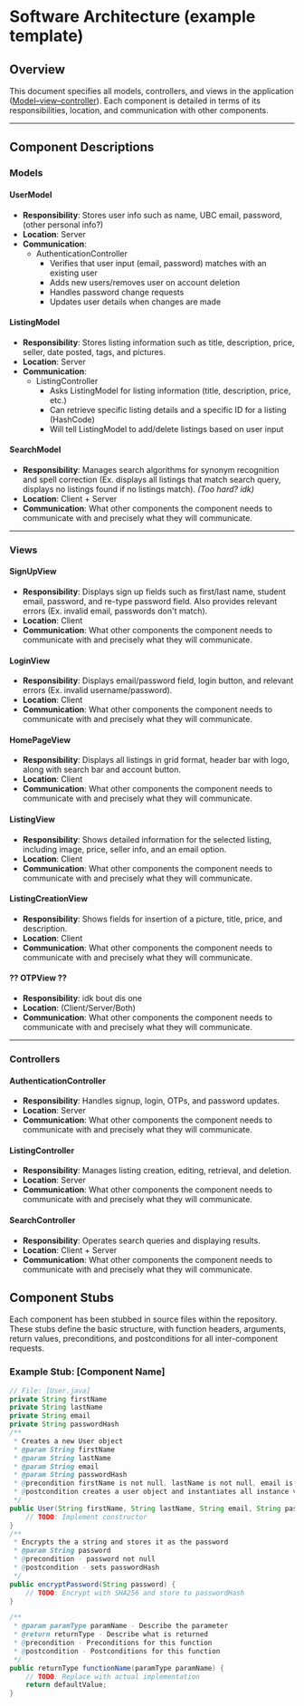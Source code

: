 # Software Architecture (example template)

## Overview
This document specifies all models, controllers, and views in the application ([Model–view–controller](https://en.wikipedia.org/wiki/Model%E2%80%93view%E2%80%93controller)). Each component is detailed in terms of its responsibilities, location, and communication with other components. 

---

## Component Descriptions

### Models

#### UserModel
- **Responsibility**: Stores user info such as name, UBC email, password, (other personal info?)
- **Location**: Server
- **Communication**:
  - AuthenticationController
    - Verifies that user input (email, password) matches with an existing user
    - Adds new users/removes user on account deletion
    - Handles password change requests
    - Updates user details when changes are made

#### ListingModel
- **Responsibility**: Stores listing information such as title, description, price, seller, date posted, tags, and pictures.
- **Location**: Server
- **Communication**:
  - ListingController
    - Asks ListingModel for listing information (title, description, price, etc.)
    - Can retrieve specific listing details and a specific ID for a listing (HashCode)
    - Will tell ListingModel to add/delete listings based on user input

#### SearchModel
- **Responsibility**: Manages search algorithms for synonym recognition and spell correction (Ex. displays all listings that match search query, displays no listings found if no listings match). *(Too hard? idk)*
- **Location**: Client + Server
- **Communication**: What other components the component needs to communicate with and precisely what they will communicate.

---

### Views

#### **SignUpView**
- **Responsibility**: Displays sign up fields such as first/last name, student email, password, and re-type password field. Also provides relevant errors (Ex. invalid email, passwords don't match).
- **Location**: Client
- **Communication**: What other components the component needs to communicate with and precisely what they will communicate.

#### **LoginView**
- **Responsibility**: Displays email/password field, login button, and relevant errors (Ex. invalid username/password).
- **Location**: Client
- **Communication**: What other components the component needs to communicate with and precisely what they will communicate.

#### **HomePageView**
- **Responsibility**: Displays all listings in grid format, header bar with logo, along with search bar and account button.
- **Location**: Client
- **Communication**: What other components the component needs to communicate with and precisely what they will communicate.

#### **ListingView**
- **Responsibility**: Shows detailed information for the selected listing, including image, price, seller info, and an email option.
- **Location**: Client
- **Communication**: What other components the component needs to communicate with and precisely what they will communicate.

#### **ListingCreationView**
- **Responsibility**: Shows fields for insertion of a picture, title, price, and description.
- **Location**: Client
- **Communication**: What other components the component needs to communicate with and precisely what they will communicate.

#### **?? OTPView ??**
- **Responsibility**: idk bout dis one
- **Location**: (Client/Server/Both)
- **Communication**: What other components the component needs to communicate with and precisely what they will communicate.

---

### Controllers

#### **AuthenticationController**
- **Responsibility**: Handles signup, login, OTPs, and password updates.
- **Location**: Server
- **Communication**: What other components the component needs to communicate with and precisely what they will communicate.

#### **ListingController**
- **Responsibility**: Manages listing creation, editing, retrieval, and deletion.
- **Location**: Server
- **Communication**: What other components the component needs to communicate with and precisely what they will communicate.

#### **SearchController**
- **Responsibility**: Operates search queries and displaying results.
- **Location**: Client + Server
- **Communication**: What other components the component needs to communicate with and precisely what they will communicate.

## Component Stubs

Each component has been stubbed in source files within the repository. These stubs define the basic structure, with function headers, arguments, return values, preconditions, and postconditions for all inter-component requests.

### Example Stub: [Component Name]

```java
// File: [User.java]
private String firstName
private String lastName
private String email
private String passwordHash
/** 
 * Creates a new User object
 * @param String firstName
 * @param String lastName
 * @param String email
 * @param String passwordHash
 * @precondition firstName is not null, lastName is not null, email is not null, password is not null
 * @postcondition creates a user object and instantiates all instance variables
 */
public User(String firstName, String lastName, String email, String password) {
    // TODO: Implement constructor
}
/**
 * Encrypts the a string and stores it as the password
 * @param String password
 * @precondition - password not null
 * @postcondition - sets passwordHash
 */
public encryptPassword(String password) {
    // TODO: Encrypt with SHA256 and store to passwordHash   
}

/**
 * @param paramType paramName - Describe the parameter
 * @return returnType - Describe what is returned
 * @precondition - Preconditions for this function
 * @postcondition - Postconditions for this function
 */
public returnType functionName(paramType paramName) {
    // TODO: Replace with actual implementation
    return defaultValue;
}
```
